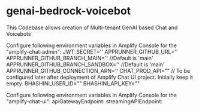 # genai-bedrock-voicebot
This Codebase allows creation of Multi-tenant GenAI based Chat and Voicebots

Configure following environment variables in Amplify Console for the "amplify-chat-admin": 
JWT_SECRET='<Specify a random string>'
APPRUNNER_GITHUB_URL='<Github URL>'
APPRUNNER_GITHUB_BRANCH_MAIN='<Branch Name>' //Default is 'main'
APPRUNNER_GITHUB_BRANCH_SANDBOX='<Branch Name>' //Default is 'main'
APPRUNNER_GITHUB_CONNECTION_ARN='<ARN of Github Connection in AppRunner console>'
CHAT_PROD_API="<URL of the Amplify Chat UI project>" // To be configured later after deployment of Amplify Chat UI project. Initially keep it empty. 
BHASHINI_USER_ID="<User ID of Bhashini>"
BHASHINI_API_KEY="<API Key of Bhashini>"

Configure following environment variables in Amplify Console for the "amplify-chat-ui": 
apiGatewayEndpoint: <HTTP API Gateway URL>
streamingAPIEndpoint: <AppRunner URL>
